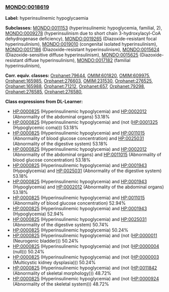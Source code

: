 
### [MONDO:0018619](http://purl.obolibrary.org/obo/MONDO_0018619)
**Label:** hyperinsulinemic hypoglycaemia

**Subclasses:** [MONDO:0011153](http://purl.obolibrary.org/obo/MONDO_0011153) (hyperinsulinemic hypoglycemia, familial, 2), [MONDO:0009278](http://purl.obolibrary.org/obo/MONDO_0009278) (hyperinsulinism due to short chain 3-hydroxylacyl-CoA dehydrogenase deficiency), [MONDO:0019265](http://purl.obolibrary.org/obo/MONDO_0019265) (Diazoxide-resistant focal hyperinsulinism), [MONDO:0019010](http://purl.obolibrary.org/obo/MONDO_0019010) (congenital isolated hyperinsulinism), [MONDO:0017186](http://purl.obolibrary.org/obo/MONDO_0017186) (Diazoxide-resistant hyperinsulinism), [MONDO:0015624](http://purl.obolibrary.org/obo/MONDO_0015624) (Diazoxide-sensitive diffuse hyperinsulinism), [MONDO:0015625](http://purl.obolibrary.org/obo/MONDO_0015625) (Diazoxide-resistant diffuse hyperinsulinism), [MONDO:0017182](http://purl.obolibrary.org/obo/MONDO_0017182) (familial hyperinsulinism), 

**Corr. equiv. classes:** [Orphanet:79644](http://www.orpha.net/ORDO/Orphanet_79644), [OMIM:601820](http://purl.obolibrary.org/obo/OMIM_601820), [OMIM:609975](http://purl.obolibrary.org/obo/OMIM_609975), [Orphanet:165985](http://www.orpha.net/ORDO/Orphanet_165985), [Orphanet:276603](http://www.orpha.net/ORDO/Orphanet_276603), [OMIM:231530](http://purl.obolibrary.org/obo/OMIM_231530), [Orphanet:276525](http://www.orpha.net/ORDO/Orphanet_276525), [Orphanet:165988](http://www.orpha.net/ORDO/Orphanet_165988), [Orphanet:71212](http://www.orpha.net/ORDO/Orphanet_71212), [Orphanet:657](http://www.orpha.net/ORDO/Orphanet_657), [Orphanet:79298](http://www.orpha.net/ORDO/Orphanet_79298), [Orphanet:276585](http://www.orpha.net/ORDO/Orphanet_276585), [Orphanet:276580](http://www.orpha.net/ORDO/Orphanet_276580), 

**Class expressions from DL-Learner:**

- [HP:0000825](http://purl.obolibrary.org/obo/HP_0000825) (Hyperinsulinemic hypoglycemia) and [HP:0002012](http://purl.obolibrary.org/obo/HP_0002012) (Abnormality of the abdominal organs) 53.18%
- [HP:0000825](http://purl.obolibrary.org/obo/HP_0000825) (Hyperinsulinemic hypoglycemia) and (not ([HP:0001325](http://purl.obolibrary.org/obo/HP_0001325) (Hypoglycemic coma))) 53.18%
- [HP:0000825](http://purl.obolibrary.org/obo/HP_0000825) (Hyperinsulinemic hypoglycemia) and [HP:0011015](http://purl.obolibrary.org/obo/HP_0011015) (Abnormality of blood glucose concentration) and [HP:0025031](http://purl.obolibrary.org/obo/HP_0025031) (Abnormality of the digestive system) 53.18%
- [HP:0000825](http://purl.obolibrary.org/obo/HP_0000825) (Hyperinsulinemic hypoglycemia) and [HP:0002012](http://purl.obolibrary.org/obo/HP_0002012) (Abnormality of the abdominal organs) and [HP:0011015](http://purl.obolibrary.org/obo/HP_0011015) (Abnormality of blood glucose concentration) 53.18%
- [HP:0000825](http://purl.obolibrary.org/obo/HP_0000825) (Hyperinsulinemic hypoglycemia) and [HP:0001943](http://purl.obolibrary.org/obo/HP_0001943) (Hypoglycemia) and [HP:0025031](http://purl.obolibrary.org/obo/HP_0025031) (Abnormality of the digestive system) 53.18%
- [HP:0000825](http://purl.obolibrary.org/obo/HP_0000825) (Hyperinsulinemic hypoglycemia) and [HP:0001943](http://purl.obolibrary.org/obo/HP_0001943) (Hypoglycemia) and [HP:0002012](http://purl.obolibrary.org/obo/HP_0002012) (Abnormality of the abdominal organs) 53.18%
- [HP:0000825](http://purl.obolibrary.org/obo/HP_0000825) (Hyperinsulinemic hypoglycemia) and [HP:0011015](http://purl.obolibrary.org/obo/HP_0011015) (Abnormality of blood glucose concentration) 52.94%
- [HP:0000825](http://purl.obolibrary.org/obo/HP_0000825) (Hyperinsulinemic hypoglycemia) and [HP:0001943](http://purl.obolibrary.org/obo/HP_0001943) (Hypoglycemia) 52.94%
- [HP:0000825](http://purl.obolibrary.org/obo/HP_0000825) (Hyperinsulinemic hypoglycemia) and [HP:0025031](http://purl.obolibrary.org/obo/HP_0025031) (Abnormality of the digestive system) 50.74%
- [HP:0000825](http://purl.obolibrary.org/obo/HP_0000825) (Hyperinsulinemic hypoglycemia) 50.24%
- [HP:0000825](http://purl.obolibrary.org/obo/HP_0000825) (Hyperinsulinemic hypoglycemia) and (not ([HP:0000011](http://purl.obolibrary.org/obo/HP_0000011) (Neurogenic bladder))) 50.24%
- [HP:0000825](http://purl.obolibrary.org/obo/HP_0000825) (Hyperinsulinemic hypoglycemia) and (not ([HP:0000004](http://purl.obolibrary.org/obo/HP_0000004) (null))) 50.24%
- [HP:0000825](http://purl.obolibrary.org/obo/HP_0000825) (Hyperinsulinemic hypoglycemia) and (not ([HP:0000003](http://purl.obolibrary.org/obo/HP_0000003) (Multicystic kidney dysplasia))) 50.24%
- [HP:0000825](http://purl.obolibrary.org/obo/HP_0000825) (Hyperinsulinemic hypoglycemia) and (not ([HP:0011842](http://purl.obolibrary.org/obo/HP_0011842) (Abnormality of skeletal morphology))) 48.72%
- [HP:0000825](http://purl.obolibrary.org/obo/HP_0000825) (Hyperinsulinemic hypoglycemia) and (not ([HP:0000924](http://purl.obolibrary.org/obo/HP_0000924) (Abnormality of the skeletal system))) 48.72%


